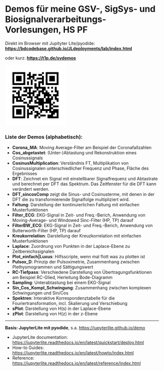 #  Demos für meine GSV-, SigSys- und Biosignalverarbeitungs-Vorlesungen, HS PF

Direkt im Browser mit Jupityter Lite/pyodide:
**https://bdcodebase.github.io/JLdeployments/lab/index.html**

oder kurz: **https://t1p.de/svdemos**

![QR Code](QR_t1p-de-svdemos.png)

### Liste der Demos (alphabetisch):
- **Corona_MA**: Moving Average-Filter am Beispiel der Coronafallzahlen
- **Cos_abgetastet**: (Unter-)Abtastung und Rekonstruktion eines Cosinussignals
- **CosinusMultiplication**: Verständnis FT, Multiplikation von Cosinussignalen unterschiedlicher Frequenz und Phase, Fläche des Ergebnisses
- **DFT**: Zeichnet ein Signal mit einstellbarer Signalfrequenz und Abtastrate und berechnet per DFT das Spektrum. Das Zeitfenster für die DFT kann verändert werden.
- **DFT_sincosComp** zeigt die Sinus- und Cosinusterme, mit denen in der DFT die zu transformierende Signalfolge multipliziert wird.
- **Faltung**: Darstellung der kontinuierlichen Faltung mit einfachen Musterfunktionen
- **Filter_ECG**: EKG-Signal in Zeit- und Freq.-Berich, Anwendung von Moving-Average- und Windowed Sinc-Filter (HP, TP) darauf
- **FilterBW_ECG**: EKG-Signal in Zeit- und Freq.-Berich, Anwendung von Butterworth-Filter (HP, TP) darauf
- **Kreukorrelation**: Darstellung der Kreuzkorrelation mit einfachen Musterfunktionen
- **Laplace**: Zuordnung von Punkten in der Laplace-Ebene zu Zeitbereichssignalen
- **Plot_einfach|Luxus**: Hilfsscripte, wenn mal flott was zu plotten ist
- **Pulsox_D**: Prinzip der Pulsoximetrie, Zusammenhang zwischen Plethysmogrammen und Sättigungswert
- **RC-Tiefpass**: Verschiedene Darstellung von Übertragungsfunktionen am Beispiel RC-Glied, Herleitung Bode-Diagramm 
- **Sampling**: Unterabtastung bei einem EKG-Signal
- **Sin_Cos_Kompl_Schwingung**: Zusammenhang zwischen komplexen Schwingungen und Sin/Cos
- **Spektren**: Interaktive Korrespondenztabelle für die Fouriertransformation, incl. Skalierung und Verschiebung
- **sPlot**: Darstellung von H(s) in der Laplace-Ebene
- **zPlot**: Darstellung von H(z) in der z-Ebene

---

**Basis: JupyterLite mit pyodide**, s.a. https://jupyterlite.github.io/demo
- JupyterLite documentation: https://jupyterlite.readthedocs.io/en/latest/quickstart/deploy.html
- How-to Guides: https://jupyterlite.readthedocs.io/en/latest/howto/index.html
- Reference: https://jupyterlite.readthedocs.io/en/latest/reference/index.html

